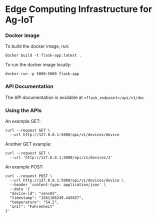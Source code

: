 # Edge Computing Infrastructure for Ag-IoT

### Docker image
To build the docker image, run:
```shell script
docker build -t flask-app:latest .
``` 
To run the docker image locally:
```shell script
docker run -p 5000:5000 flask-app
``` 

### API Documentation
The API documentation is available at `<flask_endpoint>/api/v1/doc`

### Using the APIs
An example GET:
```shell script
curl --request GET \
  --url http://127.0.0.1:5000/api/v1/devices/device
```
Another GET example:
```shell script
curl --request GET \
  --url 'http://127.0.0.1:5000/api/v1/devices/2'
```
An example POST:
```shell script
curl --request POST \
  --url http://127.0.0.1:5000/api/v1/devices/device \
  --header 'content-type: application/json' \
  --data '{
  "device-id": "sens03",
  "timestamp": "1581108249.445857",
  "temperature": "54.2",
  "unit": "Fahrenheit"
}'
```